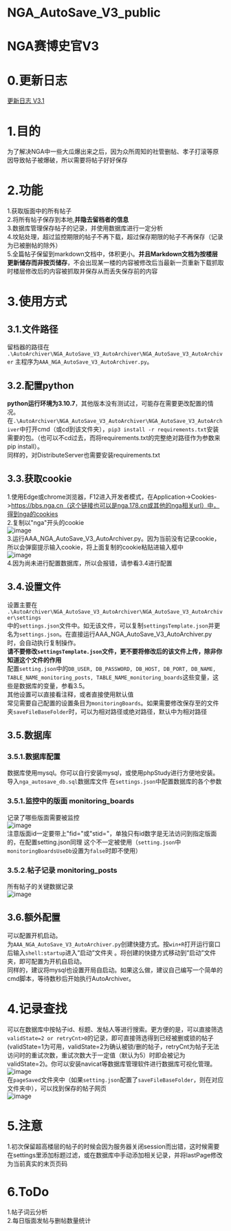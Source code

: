 # NGA_AutoSave_V3_public
# NGA赛博史官**V3**

# 0.更新日志
[更新日志 V3.1](UpdateLog.md)

# 1.目的

为了解决NGA中一些大瓜爆出来之后，因为众所周知的社管删帖、孝子打滚等原因导致帖子被爆破，所以需要将帖子好好保存

# 2.功能

1.获取版面中的所有帖子  
2.将所有帖子保存到本地,**并隐去留档者的信息**  
3.数据库管理保存帖子的记录，并使用数据库进行一定分析  
4.坟贴处理，超过监控期限的帖子不再下载，超过保存期限的帖子不再保存（记录为已被删帖的除外）  
5.全篇帖子保留到markdown文档中，体积更小。**并且Markdown文档为按楼层更新储存而非按页储存**，不会出现某一楼的内容被修改后当最新一页重新下载抓取时楼层修改后的内容被抓取并保存从而丢失保存前的内容

# 3.使用方式

## 3.1.文件路径

留档器的路径在
```.\AutoArchiver\NGA_AutoSave_V3_AutoArchiver\NGA_AutoSave_V3_AutoArchiver```
主程序为```AAA_NGA_AutoSave_V3_AutoArchiver.py```。

## 3.2.配置python

**python运行环境为3.10.7**，其他版本没有测试过，可能存在需要更改配置的情况。  
在```.\AutoArchiver\NGA_AutoSave_V3_AutoArchiver\NGA_AutoSave_V3_AutoArchiver```中打开cmd（或cd到该文件夹），```pip3 install -r requirements.txt```安装需要的包。（也可以不cd过去，而将requirements.txt的完整绝对路径作为参数来pip install）。  
同样的，对DistributeServer也需要安装requirements.txt  

## 3.3.获取cookie

1.使用Edge或chrome浏览器，F12进入开发者模式，在Application->Cookies->https://bbs.nga.cn（这个链接也可以是nga.178.cn或其他的nga相关url）中，得到nga的cookies   
2.复制以"nga"开头的cookie    
![image](https://github.com/soyussleet/NGA_AutoSave_V3_public/assets/164469268/b337e4cf-5162-48d6-8c33-09fc5f210157)   
3.运行AAA_NGA_AutoSave_V3_AutoArchiver.py。因为当前没有记录cookie，所以会弹窗提示输入cookie，将上面复制的cookie粘贴进输入框中  
![image](https://github.com/soyussleet/NGA_AutoSave_V3_public/assets/164469268/e4340587-1fe8-406a-b698-3df83a26de0f)    
4.因为尚未进行配置数据库，所以会报错，请参看3.4进行配置  

## 3.4.设置文件

设置主要在
```.\AutoArchiver\NGA_AutoSave_V3_AutoArchiver\NGA_AutoSave_V3_AutoArchiver\settings```   
中的```settings.json```文件中。如无该文件，可以复制```settingsTemplate.json```并更名为```settings.json```。在直接运行AAA_NGA_AutoSave_V3_AutoArchiver.py时，会自动执行复制操作。   
**请不要修改```settingsTemplate.json```文件，更不要将修改后的该文件上传，除非你知道这个文件的作用**   
配置```setting.json```中的```DB_USER, DB_PASSWORD, DB_HOST, DB_PORT, DB_NAME, TABLE_NAME_monitoring_posts, TABLE_NAME_monitoring_boards```这些变量，这些是数据库的变量，参看3.5。   
其他设置可以直接看注释，或者直接使用默认值   
常见需要自己配置的设置条目为```monitoringBoards```。如果需要修改保存至的文件夹```saveFileBaseFolder```时，可以为相对路径或绝对路径，默认中为相对路径  

## 3.5.数据库

### 3.5.1.数据库配置

数据库使用mysql。你可以自行安装mysql，或使用phpStudy进行方便地安装。
导入```nga_autosave_db.sql```数据库文件
在```settings.json```中配置数据库的各个参数

### 3.5.1.监控中的版面 monitoring_boards

记录了哪些版面需要被监控  
![image](https://github.com/soyussleet/NGA_AutoSave_V3_public/assets/164469268/98214881-6d3a-4fbc-a97c-074bdd73441d)  
注意版面id一定要带上"fid="或"stid="，单独只有id数字是无法访问到指定版面的，在配置setting.json同理
这个不一定被使用（```setting.json```中```monitoringBoardsUseDb```设置为```false```时即不使用）   


### 3.5.2.帖子记录 monitoring_posts

所有帖子的关键数据记录  
![image](https://github.com/soyussleet/NGA_AutoSave_V3_public/assets/164469268/882bea85-c29e-4f76-9741-cb42616aef3b)

## 3.6.额外配置

可以配置开机启动。  
为```AAA_NGA_AutoSave_V3_AutoArchiver.py```创建快捷方式。按```win+R```打开运行窗口后输入```shell:startup```进入“启动”文件夹  。将创建的快捷方式移动到“启动”文件夹，即可配置为开机自启动。  
同样的，建议将mysql也设置开局自启动。如果这么做，建议自己编写一个简单的cmd脚本，等待数秒后开始执行AutoArchiver。  

# 4.记录查找

可以在数据库中按帖子id、标题、发帖人等进行搜索。更方便的是，可以直接筛选```validState=2 or retryCnt>0```的记录，即可直接筛选得到已经被删或锁的帖子(validState=1为可用，validState=2为确认被锁/删的帖子，retryCnt为帖子无法访问时的重试次数，重试次数大于一定值（默认为5）时即会被记为validState=2)。你可以安装navicat等数据库管理软件进行数据库可视化管理。    
![image](https://github.com/soyussleet/NGA_AutoSave_V3_public/assets/164469268/68e8b669-5981-42a4-a3e4-af75676be785)    
在```pageSaved```文件夹中（如果```setting.json```配置了```saveFileBaseFolder```，则在对应文件夹中），可以找到保存的帖子网页    
![image](https://github.com/soyussleet/NGA_AutoSave_V3_public/assets/164469268/8f393d9e-5f0f-4ce3-a953-b9d9d737f5fd)  

# 5.注意
  
1.初次保留超高楼层的帖子的时候会因为服务器关闭session而出错，这时候需要在settings里添加标题过滤，或在数据库中手动添加相关记录，并将lastPage修改为当前真实的末页页码  
  
# 6.ToDo
  
1.帖子词云分析  
2.每日版面发帖与删帖数量统计  





